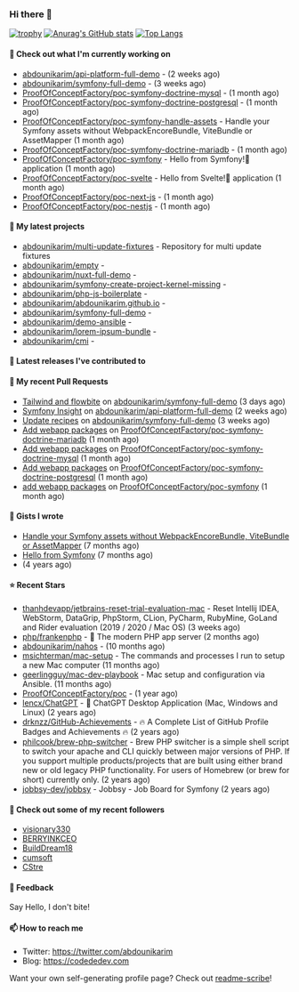 ### Hi there 👋

[![trophy](https://github-profile-trophy.vercel.app/?username=abdounikarim&theme=onestar&row=1&column=7&no-frame=true&margin-w=13)](https://github.com/ryo-ma/github-profile-trophy)
[![Anurag's GitHub stats](https://github-readme-stats.vercel.app/api?username=abdounikarim&show_icons=true&theme=dark&count_private=true&hide_border=true)](https://github.com/anuraghazra/github-readme-stats)
[![Top Langs](https://github-readme-stats.vercel.app/api/top-langs/?username=abdounikarim&langs_count=8&layout=compact&theme=dark&hide_border=true)](https://github.com/anuraghazra/github-readme-stats)

#### 👷 Check out what I'm currently working on

- [abdounikarim/api-platform-full-demo](https://github.com/abdounikarim/api-platform-full-demo) -  (2 weeks ago)
- [abdounikarim/symfony-full-demo](https://github.com/abdounikarim/symfony-full-demo) -  (3 weeks ago)
- [ProofOfConceptFactory/poc-symfony-doctrine-mysql](https://github.com/ProofOfConceptFactory/poc-symfony-doctrine-mysql) -  (1 month ago)
- [ProofOfConceptFactory/poc-symfony-doctrine-postgresql](https://github.com/ProofOfConceptFactory/poc-symfony-doctrine-postgresql) -  (1 month ago)
- [ProofOfConceptFactory/poc-symfony-handle-assets](https://github.com/ProofOfConceptFactory/poc-symfony-handle-assets) - Handle your Symfony assets without WebpackEncoreBundle, ViteBundle or AssetMapper (1 month ago)
- [ProofOfConceptFactory/poc-symfony-doctrine-mariadb](https://github.com/ProofOfConceptFactory/poc-symfony-doctrine-mariadb) -  (1 month ago)
- [ProofOfConceptFactory/poc-symfony](https://github.com/ProofOfConceptFactory/poc-symfony) - Hello from Symfony!👋 application (1 month ago)
- [ProofOfConceptFactory/poc-svelte](https://github.com/ProofOfConceptFactory/poc-svelte) - Hello from Svelte!👋 application (1 month ago)
- [ProofOfConceptFactory/poc-next-js](https://github.com/ProofOfConceptFactory/poc-next-js) -  (1 month ago)
- [ProofOfConceptFactory/poc-nestjs](https://github.com/ProofOfConceptFactory/poc-nestjs) -  (1 month ago)

#### 🌱 My latest projects

- [abdounikarim/multi-update-fixtures](https://github.com/abdounikarim/multi-update-fixtures) - Repository for multi update fixtures
- [abdounikarim/empty](https://github.com/abdounikarim/empty) - 
- [abdounikarim/nuxt-full-demo](https://github.com/abdounikarim/nuxt-full-demo) - 
- [abdounikarim/symfony-create-project-kernel-missing](https://github.com/abdounikarim/symfony-create-project-kernel-missing) - 
- [abdounikarim/php-js-boilerplate](https://github.com/abdounikarim/php-js-boilerplate) - 
- [abdounikarim/abdounikarim.github.io](https://github.com/abdounikarim/abdounikarim.github.io) - 
- [abdounikarim/symfony-full-demo](https://github.com/abdounikarim/symfony-full-demo) - 
- [abdounikarim/demo-ansible](https://github.com/abdounikarim/demo-ansible) - 
- [abdounikarim/lorem-ipsum-bundle](https://github.com/abdounikarim/lorem-ipsum-bundle) - 
- [abdounikarim/cmi](https://github.com/abdounikarim/cmi) - 

#### 🔭 Latest releases I've contributed to


#### 🔨 My recent Pull Requests

- [Tailwind and flowbite](https://github.com/abdounikarim/symfony-full-demo/pull/220) on [abdounikarim/symfony-full-demo](https://github.com/abdounikarim/symfony-full-demo) (3 days ago)
- [Symfony Insight](https://github.com/abdounikarim/api-platform-full-demo/pull/205) on [abdounikarim/api-platform-full-demo](https://github.com/abdounikarim/api-platform-full-demo) (2 weeks ago)
- [Update recipes](https://github.com/abdounikarim/symfony-full-demo/pull/197) on [abdounikarim/symfony-full-demo](https://github.com/abdounikarim/symfony-full-demo) (3 weeks ago)
- [Add webapp packages](https://github.com/ProofOfConceptFactory/poc-symfony-doctrine-mariadb/pull/29) on [ProofOfConceptFactory/poc-symfony-doctrine-mariadb](https://github.com/ProofOfConceptFactory/poc-symfony-doctrine-mariadb) (1 month ago)
- [Add webapp packages](https://github.com/ProofOfConceptFactory/poc-symfony-doctrine-mysql/pull/32) on [ProofOfConceptFactory/poc-symfony-doctrine-mysql](https://github.com/ProofOfConceptFactory/poc-symfony-doctrine-mysql) (1 month ago)
- [Add webapp packages](https://github.com/ProofOfConceptFactory/poc-symfony-doctrine-postgresql/pull/31) on [ProofOfConceptFactory/poc-symfony-doctrine-postgresql](https://github.com/ProofOfConceptFactory/poc-symfony-doctrine-postgresql) (1 month ago)
- [add webapp packages](https://github.com/ProofOfConceptFactory/poc-symfony/pull/20) on [ProofOfConceptFactory/poc-symfony](https://github.com/ProofOfConceptFactory/poc-symfony) (1 month ago)

#### 📓 Gists I wrote

- [Handle your Symfony assets without WebpackEncoreBundle, ViteBundle or AssetMapper](https://gist.github.com/7c0177c7a71b1e6585183e320034e4dd) (7 months ago)
- [Hello from Symfony](https://gist.github.com/d6b3e49ead0d8e0a4041c06fcc689307) (7 months ago)
- [](https://gist.github.com/b237278802559acb0bcf1e2516ba718e) (4 years ago)

#### ⭐ Recent Stars

- [thanhdevapp/jetbrains-reset-trial-evaluation-mac](https://github.com/thanhdevapp/jetbrains-reset-trial-evaluation-mac) - Reset Intellij IDEA, WebStorm, DataGrip, PhpStorm, CLion, PyCharm, RubyMine, GoLand and Rider evaluation (2019 / 2020 / Mac OS) (3 weeks ago)
- [php/frankenphp](https://github.com/php/frankenphp) - 🧟 The modern PHP app server (2 months ago)
- [abdounikarim/nahos](https://github.com/abdounikarim/nahos) -  (10 months ago)
- [msichterman/mac-setup](https://github.com/msichterman/mac-setup) - The commands and processes I run to setup a new Mac computer (11 months ago)
- [geerlingguy/mac-dev-playbook](https://github.com/geerlingguy/mac-dev-playbook) - Mac setup and configuration via Ansible. (11 months ago)
- [ProofOfConceptFactory/poc](https://github.com/ProofOfConceptFactory/poc) -  (1 year ago)
- [lencx/ChatGPT](https://github.com/lencx/ChatGPT) - 🔮 ChatGPT Desktop Application (Mac, Windows and Linux) (2 years ago)
- [drknzz/GitHub-Achievements](https://github.com/drknzz/GitHub-Achievements) - 🔥 A Complete List of GitHub Profile Badges and Achievements 🔥 (2 years ago)
- [philcook/brew-php-switcher](https://github.com/philcook/brew-php-switcher) - Brew PHP switcher is a simple shell script to switch your apache and CLI quickly between major versions of PHP. If you support multiple products/projects that are built using either brand new or old legacy PHP functionality. For users of Homebrew (or brew for short) currently only. (2 years ago)
- [jobbsy-dev/jobbsy](https://github.com/jobbsy-dev/jobbsy) - Jobbsy - Job Board for Symfony (2 years ago)

#### 👯 Check out some of my recent followers

- [visionary330](https://github.com/visionary330)
- [BERRYINKCEO](https://github.com/BERRYINKCEO)
- [BuildDream18](https://github.com/BuildDream18)
- [cumsoft](https://github.com/cumsoft)
- [CStre](https://github.com/CStre)

#### 💬 Feedback

Say Hello, I don't bite!

#### 📫 How to reach me

- Twitter: https://twitter.com/abdounikarim
- Blog: https://codededev.com

Want your own self-generating profile page? Check out [readme-scribe](https://github.com/muesli/readme-scribe)!
